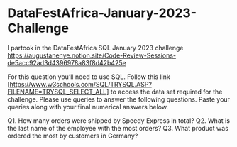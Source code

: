 # DataFestAfrica-January-2023-Challenge
I partook in the DataFestAfrica SQL January 2023 challenge https://augustanenye.notion.site/Code-Review-Sessions-de5acc92ad3d4396978a83f8d42b425e


For this question you’ll need to use SQL. Follow this link [https://www.w3schools.com/SQL/TRYSQL.ASP?FILENAME=TRYSQL_SELECT_ALL] to access the data set required for the challenge. Please use queries to answer the following questions. Paste your queries along with your final numerical answers below.

Q1.	How many orders were shipped by Speedy Express in total?
Q2.	What is the last name of the employee with the most orders?
Q3.	What product was ordered the most by customers in Germany?

